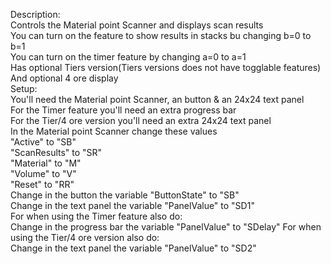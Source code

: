 Description:\
    Controls the Material point Scanner and displays scan results\
    You can turn on the feature to show results in stacks bu changing b=0 to b=1\
    You can turn on the timer feature by changing a=0 to a=1\
    Has optional Tiers version(Tiers versions does not have togglable features)\
    And optional 4 ore display\
Setup:\
    You'll need the Material point Scanner, an button & an 24x24 text panel\
    For the Timer feature you'll need an extra progress bar\
    For the Tier/4 ore version you'll need an extra 24x24 text panel\
        In the Material point Scanner change these values\
            "Active" to "SB"\
            "ScanResults" to "SR"\
            "Material" to "M"\
            "Volume" to "V"\
            "Reset" to "RR"\
        Change in the button the variable "ButtonState" to "SB"\
        Change in the text panel the variable "PanelValue" to "SD1"\
    For when using the Timer feature also do:\
        Change in the progress bar the variable "PanelValue" to "SDelay"
    For when using the Tier/4 ore version also do:\
        Change in the text panel the variable "PanelValue" to "SD2"
